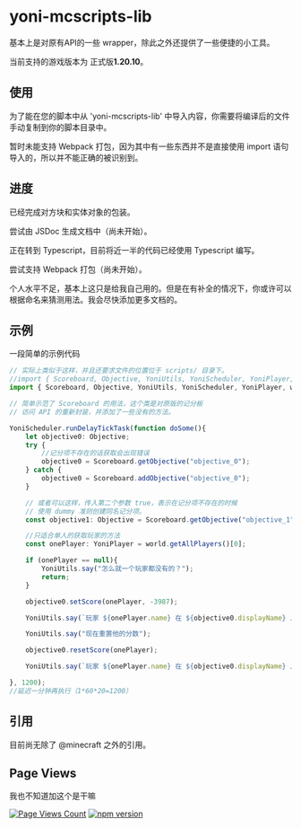 # yoni-mcscripts-lib

基本上是对原有API的一些 wrapper，除此之外还提供了一些便捷的小工具。

当前支持的游戏版本为 正式版**1.20.10**。

## 使用

为了能在您的脚本中从 'yoni-mcscripts-lib' 中导入内容，你需要将编译后的文件手动复制到你的脚本目录中。

暂时未能支持 Webpack 打包，因为其中有一些东西并不是直接使用 import 语句导入的，所以并不能正确的被识别到。

## 进度

已经完成对方块和实体对象的包装。

尝试由 JSDoc 生成文档中（尚未开始）。

正在转到 Typescript，目前将近一半的代码已经使用 Typescript 编写。

尝试支持 Webpack 打包（尚未开始）。

个人水平不足，基本上这只是给我自己用的。但是在有补全的情况下，你或许可以根据命名来猜测用法。我会尽快添加更多文档的。

## 示例

一段简单的示例代码

```ts
// 实际上类似于这样，并且还要求文件的位置位于 scripts/ 目录下。
//import { Scoreboard, Objective, YoniUtils, YoniScheduler, YoniPlayer, world } from "yoni/index.js";
import { Scoreboard, Objective, YoniUtils, YoniScheduler, YoniPlayer, world } from "yoni-mcscripts-lib";

// 简单示范了 Scoreboard 的用法，这个类是对原版的记分板
// 访问 API 的重新封装，并添加了一些没有的方法。

YoniScheduler.runDelayTickTask(function doSome(){
    let objective0: Objective;
    try {
        //记分项不存在的话获取会出现错误
        objective0 = Scoreboard.getObjective("objective_0");
    } catch {
        objective0 = Scoreboard.addObjective("objective_0");
    }

    // 或者可以这样，传入第二个参数 true，表示在记分项不存在的时候
    // 使用 dummy 准则创建同名记分项。
    const objective1: Objective = Scoreboard.getObjective("objective_1", true);

    //只适合单人的获取玩家的方法
    const onePlayer: YoniPlayer = world.getAllPlayers()[0];

    if (onePlayer == null){
        YoniUtils.say("怎么就一个玩家都没有的？");
        return;
    }

    objective0.setScore(onePlayer, -3987);

    YoniUtils.say(`玩家 ${onePlayer.name} 在 ${objective0.displayName} 上的分数为 ${objective0.getScore(onePlayer)}`); //分数为 -3987

    YoniUtils.say("现在重置他的分数");

    objective0.resetScore(onePlayer);

    YoniUtils.say(`玩家 ${onePlayer.name} 在 ${objective0.displayName} 上的分数为 ${objective0.getScore(onePlayer)}`); //分数为 undefined

}, 1200);
//延迟一分钟再执行（1*60*20=1200）

```

## 引用

目前尚无除了 @minecraft 之外的引用。

## Page Views

我也不知道加这个是干嘛

[![Page Views Count](https://badges.toozhao.com/badges/01H306S1JD8VWVQ03QW1EYPR0E/orange.svg)](https://badges.toozhao.com/stats/01H306S1JD8VWVQ03QW1EYPR0E "Get your own page views count badge on badges.toozhao.com")
[![npm version](https://badge.fury.io/js/yoni-mcscripts-lib.svg)](https://badge.fury.io/js/yoni-mcscripts-lib)
